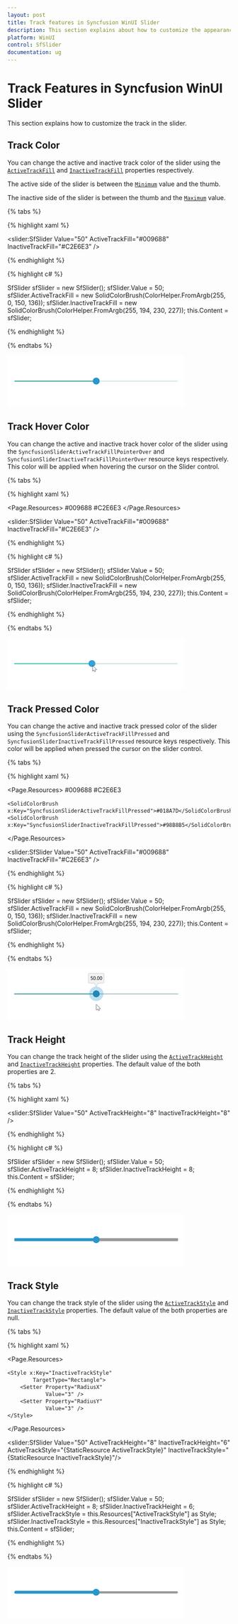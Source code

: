 ```yaml
---
layout: post
title: Track features in Syncfusion WinUI Slider
description: This section explains about how to customize the appearance of the track in Syncfusion WinUI Slider.
platform: WinUI
control: SfSlider
documentation: ug
---
```


# Track Features in Syncfusion WinUI Slider

This section explains how to customize the track in the slider.

## Track Color

You can change the active and inactive track color of the slider using the [`ActiveTrackFill`](https://help.syncfusion.com/cr/winui/Syncfusion.UI.Xaml.Sliders.SliderBase.html#Syncfusion_UI_Xaml_Sliders_SliderBase_ActiveTrackFill) and [`InactiveTrackFill`](https://help.syncfusion.com/cr/winui/Syncfusion.UI.Xaml.Sliders.SliderBase.html#Syncfusion_UI_Xaml_Sliders_SliderBase_InactiveTrackFill) properties respectively.

The active side of the slider is between the [`Minimum`](https://help.syncfusion.com/cr/winui/Syncfusion.UI.Xaml.Sliders.SliderBase.html#Syncfusion_UI_Xaml_Sliders_SliderBase_Minimum) value and the thumb.

The inactive side of the slider is between the thumb and the [`Maximum`](https://help.syncfusion.com/cr/winui/Syncfusion.UI.Xaml.Sliders.SliderBase.html#Syncfusion_UI_Xaml_Sliders_SliderBase_Maximum) value.

{% tabs %}

{% highlight xaml %}

<slider:SfSlider Value="50"
                 ActiveTrackFill="#009688"
                 InactiveTrackFill="#C2E6E3" />

{% endhighlight %}

{% highlight c# %}

SfSlider sfSlider = new SfSlider();
sfSlider.Value = 50;
sfSlider.ActiveTrackFill = new SolidColorBrush(ColorHelper.FromArgb(255, 0, 150, 136));
sfSlider.InactiveTrackFill = new SolidColorBrush(ColorHelper.FromArgb(255, 194, 230, 227));
this.Content = sfSlider;

{% endhighlight %}

{% endtabs %}

![slider with active and inactive track color](images/track/slider-activeInactiveFill.png)

## Track Hover Color

You can change the active and inactive track hover color of the slider using the `SyncfusionSliderActiveTrackFillPointerOver` and `SyncfusionSliderInactiveTrackFillPointerOver` resource keys respectively. This color will be applied when hovering the cursor on the Slider control.

{% tabs %}

{% highlight xaml %}

<Page.Resources>
    <SolidColorBrush x:Key="SyncfusionSliderActiveTrackFillPointerOver">#009688</SolidColorBrush>
    <SolidColorBrush x:Key="SyncfusionSliderInactiveTrackFillPointerOver">#C2E6E3</SolidColorBrush>
</Page.Resources>

<slider:SfSlider Value="50"
                 ActiveTrackFill="#009688"
                 InactiveTrackFill="#C2E6E3" />

{% endhighlight %}

{% highlight c# %}

SfSlider sfSlider = new SfSlider();
sfSlider.Value = 50;
sfSlider.ActiveTrackFill = new SolidColorBrush(ColorHelper.FromArgb(255, 0, 150, 136));
sfSlider.InactiveTrackFill = new SolidColorBrush(ColorHelper.FromArgb(255, 194, 230, 227));
this.Content = sfSlider;

{% endhighlight %}

{% endtabs %}

![slider with active and inactive track hover color](images/track/slider-activeInactiveHoverFill.png)

## Track Pressed Color

You can change the active and inactive track pressed color of the slider using the `SyncfusionSliderActiveTrackFillPressed` and `SyncfusionSliderInactiveTrackFillPressed` resource keys respectively. This color will be applied when pressed the cursor on the slider control.

{% tabs %}

{% highlight xaml %}

<Page.Resources>
    <SolidColorBrush x:Key="SyncfusionSliderActiveTrackFillPointerOver">#009688</SolidColorBrush>
    <SolidColorBrush x:Key="SyncfusionSliderInactiveTrackFillPointerOver">#C2E6E3</SolidColorBrush>
    
    <SolidColorBrush x:Key="SyncfusionSliderActiveTrackFillPressed">#018A7D</SolidColorBrush>
    <SolidColorBrush x:Key="SyncfusionSliderInactiveTrackFillPressed">#98B8B5</SolidColorBrush>
</Page.Resources>

<slider:SfSlider Value="50"
                 ActiveTrackFill="#009688"
                 InactiveTrackFill="#C2E6E3"  />

{% endhighlight %}

{% highlight c# %}

SfSlider sfSlider = new SfSlider();
sfSlider.Value = 50;
sfSlider.ActiveTrackFill = new SolidColorBrush(ColorHelper.FromArgb(255, 0, 150, 136));
sfSlider.InactiveTrackFill = new SolidColorBrush(ColorHelper.FromArgb(255, 194, 230, 227));
this.Content = sfSlider;

{% endhighlight %}

{% endtabs %}

![slider with active and inactive track pressed color](images/track/slider-activeInactivePressedFill.png)

## Track Height

You can change the track height of the slider using the [`ActiveTrackHeight`](https://help.syncfusion.com/cr/winui/Syncfusion.UI.Xaml.Sliders.SliderBase.html#Syncfusion_UI_Xaml_Sliders_SliderBase_ActiveTrackHeight) and [`InactiveTrackHeight`](https://help.syncfusion.com/cr/winui/Syncfusion.UI.Xaml.Sliders.SliderBase.html#Syncfusion_UI_Xaml_Sliders_SliderBase_InactiveTrackHeight) properties. The default value of the both properties are 2.

{% tabs %}

{% highlight xaml %}

<slider:SfSlider Value="50"
                 ActiveTrackHeight="8"
                 InactiveTrackHeight="8"  />

{% endhighlight %}

{% highlight c# %}

SfSlider sfSlider = new SfSlider();
sfSlider.Value = 50;
sfSlider.ActiveTrackHeight = 8;
sfSlider.InactiveTrackHeight = 8;
this.Content = sfSlider;

{% endhighlight %}

{% endtabs %}

![slider with active and inactive track color](images/track/slider-activeInactiveTrackHeight.png)

## Track Style

You can change the track style of the slider using the [`ActiveTrackStyle`](https://help.syncfusion.com/cr/winui/Syncfusion.UI.Xaml.Sliders.SliderBase.html#Syncfusion_UI_Xaml_Sliders_SliderBase_ActiveTrackStyle) and [`InactiveTrackStyle`](https://help.syncfusion.com/cr/winui/Syncfusion.UI.Xaml.Sliders.SliderBase.html#Syncfusion_UI_Xaml_Sliders_SliderBase_InactiveTrackStyle) properties. The default value of the both properties are null.

{% tabs %}

{% highlight xaml %}

<Page.Resources>
    <Style x:Key="ActiveTrackStyle"
            TargetType="Rectangle">
        <Setter Property="RadiusX"
                Value="4" />
        <Setter Property="RadiusY"
                Value="4" />
    </Style>

    <Style x:Key="InactiveTrackStyle"
            TargetType="Rectangle">
        <Setter Property="RadiusX"
                Value="3" />
        <Setter Property="RadiusY"
                Value="3" />
    </Style>
</Page.Resources>
    
<slider:SfSlider Value="50"
                 ActiveTrackHeight="8"
                 InactiveTrackHeight="6"
                 ActiveTrackStyle="{StaticResource ActiveTrackStyle}"
                 InactiveTrackStyle="{StaticResource InactiveTrackStyle}"/>

{% endhighlight %}

{% highlight c# %}

SfSlider sfSlider = new SfSlider();
sfSlider.Value = 50;
sfSlider.ActiveTrackHeight = 8;
sfSlider.InactiveTrackHeight = 6;
sfSlider.ActiveTrackStyle = this.Resources["ActiveTrackStyle"] as Style;
sfSlider.InactiveTrackStyle = this.Resources["InactiveTrackStyle"] as Style;
this.Content = sfSlider;

{% endhighlight %}

{% endtabs %}

![slider with active and inactive track color](images/track/slider-activeInactiveTrackStyle.png)